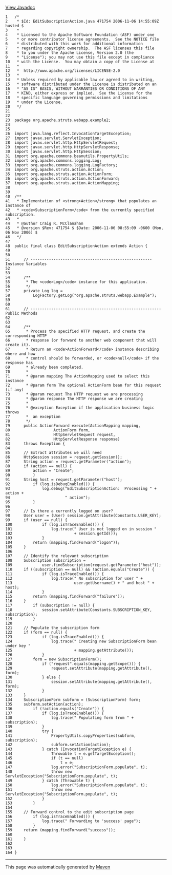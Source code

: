 [View Javadoc](../../../../../../apidocs/org/apache/struts/webapp/example2/EditSubscriptionAction.html.md)


    1   /*
    2    * $Id: EditSubscriptionAction.java 471754 2006-11-06 14:55:09Z husted $
    3    *
    4    * Licensed to the Apache Software Foundation (ASF) under one
    5    * or more contributor license agreements.  See the NOTICE file
    6    * distributed with this work for additional information
    7    * regarding copyright ownership.  The ASF licenses this file
    8    * to you under the Apache License, Version 2.0 (the
    9    * "License"); you may not use this file except in compliance
    10   * with the License.  You may obtain a copy of the License at
    11   *
    12   *  http://www.apache.org/licenses/LICENSE-2.0
    13   *
    14   * Unless required by applicable law or agreed to in writing,
    15   * software distributed under the License is distributed on an
    16   * "AS IS" BASIS, WITHOUT WARRANTIES OR CONDITIONS OF ANY
    17   * KIND, either express or implied.  See the License for the
    18   * specific language governing permissions and limitations
    19   * under the License.
    20   */
    21  
    22  
    23  package org.apache.struts.webapp.example2;
    24  
    25  
    26  import java.lang.reflect.InvocationTargetException;
    27  import javax.servlet.ServletException;
    28  import javax.servlet.http.HttpServletRequest;
    29  import javax.servlet.http.HttpServletResponse;
    30  import javax.servlet.http.HttpSession;
    31  import org.apache.commons.beanutils.PropertyUtils;
    32  import org.apache.commons.logging.Log;
    33  import org.apache.commons.logging.LogFactory;
    34  import org.apache.struts.action.Action;
    35  import org.apache.struts.action.ActionForm;
    36  import org.apache.struts.action.ActionForward;
    37  import org.apache.struts.action.ActionMapping;
    38  
    39  
    40  /**
    41   * Implementation of <strong>Action</strong> that populates an instance of
    42   * <code>SubscriptionForm</code> from the currently specified subscription.
    43   *
    44   * @author Craig R. McClanahan
    45   * @version $Rev: 471754 $ $Date: 2006-11-06 08:55:09 -0600 (Mon, 06 Nov 2006) $
    46   */
    47  
    48  public final class EditSubscriptionAction extends Action {
    49  
    50  
    51      // ----------------------------------------------------- Instance Variables
    52  
    53  
    54      /**
    55       * The <code>Log</code> instance for this application.
    56       */
    57      private Log log =
    58          LogFactory.getLog("org.apache.struts.webapp.Example");
    59  
    60  
    61      // --------------------------------------------------------- Public Methods
    62  
    63  
    64      /**
    65       * Process the specified HTTP request, and create the corresponding HTTP
    66       * response (or forward to another web component that will create it).
    67       * Return an <code>ActionForward</code> instance describing where and how
    68       * control should be forwarded, or <code>null</code> if the response has
    69       * already been completed.
    70       *
    71       * @param mapping The ActionMapping used to select this instance
    72       * @param form The optional ActionForm bean for this request (if any)
    73       * @param request The HTTP request we are processing
    74       * @param response The HTTP response we are creating
    75       *
    76       * @exception Exception if the application business logic throws
    77       *  an exception
    78       */
    79      public ActionForward execute(ActionMapping mapping,
    80                   ActionForm form,
    81                   HttpServletRequest request,
    82                   HttpServletResponse response)
    83      throws Exception {
    84  
    85      // Extract attributes we will need
    86      HttpSession session = request.getSession();
    87      String action = request.getParameter("action");
    88      if (action == null) {
    89          action = "Create";
    90          }
    91      String host = request.getParameter("host");
    92          if (log.isDebugEnabled()) {
    93              log.debug("EditSubscriptionAction:  Processing " + action +
    94                        " action");
    95          }
    96  
    97      // Is there a currently logged on user?
    98      User user = (User) session.getAttribute(Constants.USER_KEY);
    99      if (user == null) {
    100             if (log.isTraceEnabled()) {
    101                 log.trace(" User is not logged on in session "
    102                           + session.getId());
    103             }
    104         return (mapping.findForward("logon"));
    105     }
    106 
    107     // Identify the relevant subscription
    108     Subscription subscription =
    109             user.findSubscription(request.getParameter("host"));
    110     if ((subscription == null) && !action.equals("Create")) {
    111             if (log.isTraceEnabled()) {
    112                 log.trace(" No subscription for user " +
    113                           user.getUsername() + " and host " + host);
    114             }
    115         return (mapping.findForward("failure"));
    116     }
    117         if (subscription != null) {
    118             session.setAttribute(Constants.SUBSCRIPTION_KEY, subscription);
    119         }
    120 
    121     // Populate the subscription form
    122     if (form == null) {
    123             if (log.isTraceEnabled()) {
    124                 log.trace(" Creating new SubscriptionForm bean under key "
    125                           + mapping.getAttribute());
    126             }
    127         form = new SubscriptionForm();
    128             if ("request".equals(mapping.getScope())) {
    129                 request.setAttribute(mapping.getAttribute(), form);
    130             } else {
    131                 session.setAttribute(mapping.getAttribute(), form);
    132             }
    133     }
    134     SubscriptionForm subform = (SubscriptionForm) form;
    135     subform.setAction(action);
    136         if (!action.equals("Create")) {
    137             if (log.isTraceEnabled()) {
    138                 log.trace(" Populating form from " + subscription);
    139             }
    140             try {
    141                 PropertyUtils.copyProperties(subform, subscription);
    142                 subform.setAction(action);
    143             } catch (InvocationTargetException e) {
    144                 Throwable t = e.getTargetException();
    145                 if (t == null)
    146                     t = e;
    147                 log.error("SubscriptionForm.populate", t);
    148                 throw new ServletException("SubscriptionForm.populate", t);
    149             } catch (Throwable t) {
    150                 log.error("SubscriptionForm.populate", t);
    151                 throw new ServletException("SubscriptionForm.populate", t);
    152             }
    153         }
    154 
    155     // Forward control to the edit subscription page
    156         if (log.isTraceEnabled()) {
    157             log.trace(" Forwarding to 'success' page");
    158         }
    159     return (mapping.findForward("success"));
    160 
    161     }
    162 
    163 
    164 }

------------------------------------------------------------------------

This page was automatically generated by [Maven](http://maven.apache.org/)
